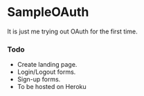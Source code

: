 # SampleOAuth
 
It is just me trying out OAuth for the first time.

### Todo
* Create landing page.
* Login/Logout forms.
* Sign-up forms.
* To be hosted on Heroku
